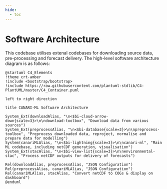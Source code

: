 ```yaml
---
hide:
  - toc
---
```



# Software Architecture

This codebase utilises extenal codebases for downloading source data, pre-processing and forecast delivery. The high-level software architecture diagram is as follows:

```puml
@startuml C4_Elements
!theme crt-amber
!include <bootstrap/bootstrap>
!include https://raw.githubusercontent.com/plantuml-stdlib/C4-PlantUML/master/C4_Container.puml

left to right direction

title CANARI-ML Software Architecture

System_Ext(downloadAlias, "\n<$bi-cloud-arrow-down{scale=3}>\n\ndownload-toolbox", "Download data from various sources")
System_Ext(preprocessAlias, "\n<$bi-database{scale=3}>\n\npreprocess-toolbox", "Preprocess downloaded data, reproject, normalise and prepare data for modelling")
System(canariMLAlias, "\n<$bi-lightning{scale=3}>\n\ncanari-ml", "Main ML codebase, including netCDF generation, visualisation")
System_Ext(stacAlias, "\n<$bi-view-list{scale=3}>\n\nenvironmental-stac", "Process netCDF outputs for delivery of forecasts")

Rel(downloadAlias, preprocessAlias, "JSON Configuration")
Rel(preprocessAlias, canariMLAlias, "JSON Configuration")
Rel(canariMLAlias, stacAlias, "Convert netCDF to COGs & display on dashboard")
@enduml
```
